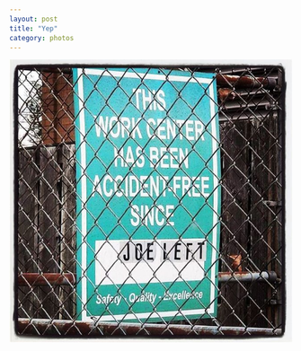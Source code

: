 ```yaml
---
layout: post
title: "Yep"
category: photos
---
```


[![Yep](/instagram/th-BswIPMSB48u.jpg)](https://www.instagram.com/p/BswIPMSB48u/)

